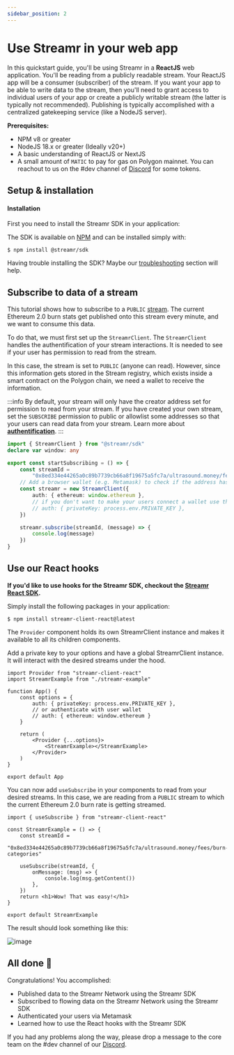 ```yaml
---
sidebar_position: 2
---
```


# Use Streamr in your web app

In this quickstart guide, you'll be using Streamr in a **ReactJS** web application. You'll be reading from a publicly readable stream. Your ReactJS app will be a consumer (subscriber) of the stream. If you want your app to be able to write data to the stream, then you'll need to grant access to individual users of your app or create a publicly writable stream (the latter is typically not recommended). Publishing is typically accomplished with a centralized gatekeeping service (like a NodeJS server).

**Prerequisites:**

-   NPM v8 or greater
-   NodeJS 18.x or greater (Ideally v20+)
-   A basic understanding of ReactJS or NextJS
-   A small amount of `MATIC` to pay for gas on Polygon mainnet. You can reachout to us on the #dev channel of [Discord](https://discord.gg/gZAm8P7hK8) for some tokens.

## Setup & installation

#### Installation

First you need to install the Streamr SDK in your application:

<!-- TODO: add hub video tutorial -->

The SDK is available on [NPM](https://www.npmjs.com/package/@streamr/sdk) and can be installed simply with:

```shell
$ npm install @streamr/sdk
```

Having trouble installing the SDK? Maybe our [troubleshooting](../usage/streamr-js-client/how-to-use#Troubleshooting) section will help.

## Subscribe to data of a stream

This tutorial shows how to subscribe to a `PUBLIC` [stream](https://streamr.network/marketplace/products/c188a26fc1aa4d6b91772fa4c463cc4968c1156707824a538061baa5a26b3d93/streamPreview/0x8ed334e44265a0c89b7739cb66a8f19675a5fc7a%2Fultrasound.money%2Ffees%2Fburn-categories). The current Ethereum 2.0 burn stats get published onto this stream every minute, and we want to consume this data.

To do that, we must first set up the `StreamrClient`. The `StreamrClient` handles the authentification of your stream interactions. It is needed to see if your user has permission to read from the stream.

In this case, the stream is set to `PUBLIC` (anyone can read). However, since this information gets stored in the Stream registry, which exists inside a smart contract on the Polygon chain, we need a wallet to receive the information.

:::info
By default, your stream will only have the creator address set for permission to read from your stream.
If you have created your own stream, set the `SUBSCRIBE` permission to public or allowlist some addresses so that your users can read data from your stream. Learn more about **[authentification](../usage/authenticate)**.
:::

```ts
import { StreamrClient } from "@streamr/sdk"
declare var window: any

export const startSubscribing = () => {
    const streamId =
        "0x8ed334e44265a0c89b7739cb66a8f19675a5fc7a/ultrasound.money/fees/burn-categories"
    // Add a browser wallet (e.g. Metamask) to check if the address has permission to read the stream
    const streamr = new StreamrClient({
        auth: { ethereum: window.ethereum },
        // if you don't want to make your users connect a wallet use this instead:
        // auth: { privateKey: process.env.PRIVATE_KEY },
    })

    streamr.subscribe(streamId, (message) => {
        console.log(message)
    })
}
```

## Use our React hooks

**If you'd like to use hooks for the Streamr SDK, checkout the [Streamr React SDK](https://www.npmjs.com/package/streamr-client-react).**

Simply install the following packages in your application:

```shell
$ npm install streamr-client-react@latest
```

The `Provider` component holds its own StreamrClient instance and makes it available to all its children components.

Add a private key to your options and have a global StreamrClient instance. It will interact with the desired streams under the hood.

```tsx title="/src/App.tsx"
import Provider from "streamr-client-react"
import StreamrExample from "./streamr-example"

function App() {
    const options = {
        auth: { privateKey: process.env.PRIVATE_KEY },
        // or authenticate with user wallet
        // auth: { ethereum: window.ethereum }
    }

    return (
        <Provider {...options}>
            <StreamrExample></StreamrExample>
        </Provider>
    )
}

export default App
```

You can now add `useSubscribe` in your components to read from your desired streams. In this case, we are reading from a `PUBLIC` stream to which the current Ethereum 2.0 burn rate is getting streamed.

```tsx title="/src/streamr-example.tsx"
import { useSubscribe } from "streamr-client-react"

const StreamrExample = () => {
    const streamId =
        "0x8ed334e44265a0c89b7739cb66a8f19675a5fc7a/ultrasound.money/fees/burn-categories"

    useSubscribe(streamId, {
        onMessage: (msg) => {
            console.log(msg.getContent())
        },
    })
    return <h1>Wow! That was easy!</h1>
}

export default StreamrExample
```

The result should look something like this:

![image](@site/static/img/public-stream.png)

## All done 🎉

Congratulations! You accomplished:

-   Published data to the Streamr Network using the Streamr SDK
-   Subscribed to flowing data on the Streamr Network using the Streamr SDK
-   Authenticated your users via Metamask
-   Learned how to use the React hooks with the Streamr SDK

If you had any problems along the way, please drop a message to the core team on the #dev channel of our [Discord](https://discord.gg/gZAm8P7hK8).
